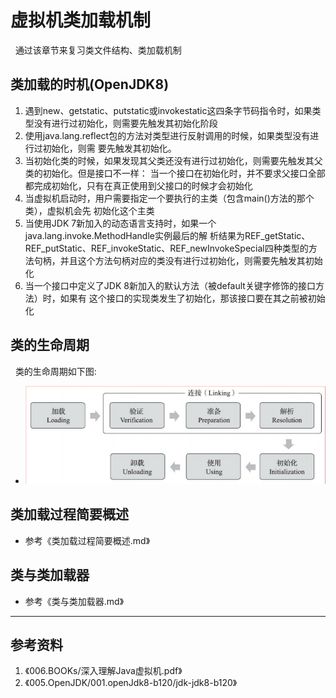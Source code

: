 # 虚拟机类加载机制
&nbsp;&nbsp;通过该章节来复习类文件结构、类加载机制

##  类加载的时机(OpenJDK8)
1. 遇到new、getstatic、putstatic或invokestatic这四条字节码指令时，如果类型没有进行过初始化，则需要先触发其初始化阶段
2. 使用java.lang.reflect包的方法对类型进行反射调用的时候，如果类型没有进行过初始化，则需
要先触发其初始化。
3. 当初始化类的时候，如果发现其父类还没有进行过初始化，则需要先触发其父类的初始化。但是接口不一样： 当一个接口在初始化时，并不要求父接口全部都完成初始化，只有在真正使用到父接口的时候才会初始化
4. 当虚拟机启动时，用户需要指定一个要执行的主类（包含main()方法的那个类），虚拟机会先
初始化这个主类
5. 当使用JDK 7新加入的动态语言支持时，如果一个java.lang.invoke.MethodHandle实例最后的解
析结果为REF_getStatic、REF_putStatic、REF_invokeStatic、REF_newInvokeSpecial四种类型的方法句柄，并且这个方法句柄对应的类没有进行过初始化，则需要先触发其初始化
6. 当一个接口中定义了JDK 8新加入的默认方法（被default关键字修饰的接口方法）时，如果有
这个接口的实现类发生了初始化，那该接口要在其之前被初始化


## 类的生命周期
&nbsp;&nbsp;类的生命周期如下图:
- <img src="./pics/2022-01-02_09-21.png"/>
## 类加载过程简要概述
- 参考《类加载过程简要概述.md》

## 类与类加载器
+ 参考《类与类加载器.md》

---
## 参考资料
1. 《006.BOOKs/深入理解Java虚拟机.pdf》
2. 《005.OpenJDK/001.openJdk8-b120/jdk-jdk8-b120》